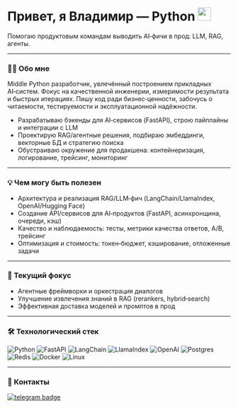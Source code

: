 <div>
  <img src="https://komarev.com/ghpvc/?username=rebiwer&style=flat-square&color=blue" alt=""/>
  <h1>
    Привет, я Владимир — Python
    <img src="https://media.giphy.com/media/hvRJCLFzcasrR4ia7z/giphy.gif" width="30px"/>
  </h1>
  <p>
    Помогаю продуктовым командам выводить AI‑фичи в прод: LLM, RAG, агенты.
  </p>
  
</div>

---

### :man_technologist: Обо мне
Middle Python разработчик, увлечённый построением прикладных AI‑систем. Фокус на
качественной инженерии, измеримости результата и быстрых итерациях. Пишу код ради бизнес‑ценности,
забочусь о читаемости, тестируемости и эксплуатационной надёжности.

- Разрабатываю бэкенды для AI‑сервисов (FastAPI), строю пайплайны и интеграции с LLM
- Проектирую RAG/агентные решения, подбираю эмбеддинги, векторные БД и стратегию поиска
- Обустраиваю окружение для продакшена: контейнеризация, логирование, трейсинг, мониторинг

---

### :bulb: Чем могу быть полезен
- Архитектура и реализация RAG/LLM‑фич (LangChain/LlamaIndex, OpenAI/Hugging Face)
- Создание API/сервисов для AI‑продуктов (FastAPI, асинхронщина, очереди, кэш)
- Качество и наблюдаемость: тесты, метрики качества ответов, A/B, трейсинг
- Оптимизация и стоимость: токен‑бюджет, кэширование, отложенные задачи

---

### :compass: Текущий фокус
- Агентные фреймворки и оркестрация диалогов
- Улучшение извлечения знаний в RAG (rerankers, hybrid‑search)
- Эффективная доставка моделей и промптов в прод

---

### :hammer_and_wrench: Технологический стек
![Python](https://img.shields.io/badge/python-3670A0?style=for-the-badge&logo=python&logoColor=ffdd54)
![FastAPI](https://img.shields.io/badge/FastAPI-109989?style=for-the-badge&logo=fastapi&logoColor=white)
![LangChain](https://img.shields.io/badge/LangChain-0B0B0B?style=for-the-badge)
![LlamaIndex](https://img.shields.io/badge/LlamaIndex-0B0B0B?style=for-the-badge)
![OpenAI](https://img.shields.io/badge/OpenAI-412991?style=for-the-badge&logo=openai&logoColor=white)
![Postgres](https://img.shields.io/badge/postgres-%23316192.svg?style=for-the-badge&logo=postgresql&logoColor=white)
![Redis](https://img.shields.io/badge/redis-%23DD0031.svg?style=for-the-badge&logo=redis&logoColor=white)
![Docker](https://img.shields.io/badge/Docker-316192?style=for-the-badge&logo=docker&logoColor=white)
![Linux](https://img.shields.io/badge/Linux-FCC624?style=for-the-badge&logo=linux&logoColor=black)

---

### :handshake: Контакты
<a href="https://t.me/ReBiwer">
  <img src="https://img.shields.io/badge/telegram-blue?logo=telegram&logoColor=white" alt="telegram badge"/>
</a>
